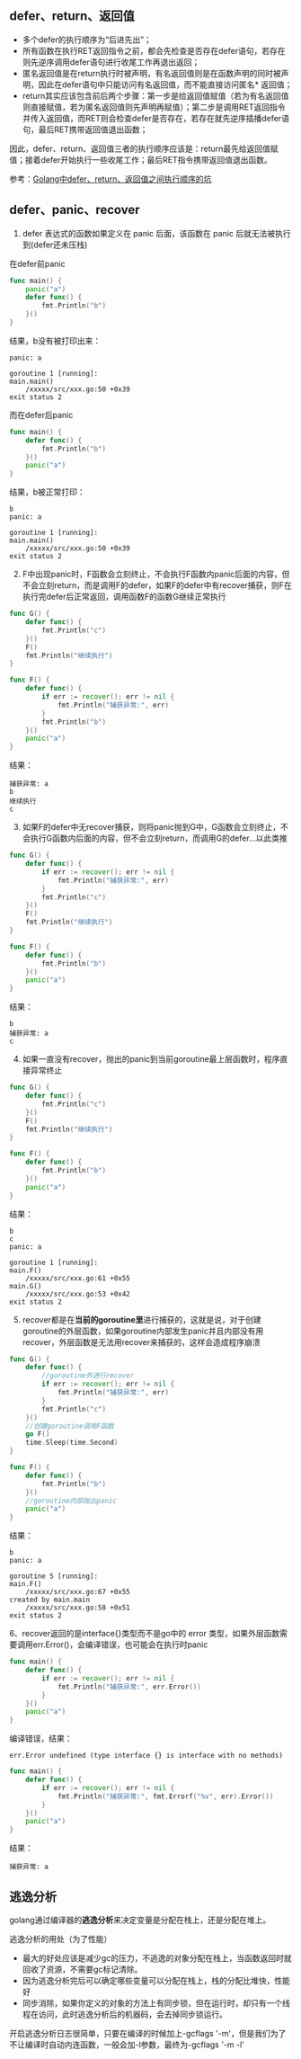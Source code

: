 ## defer、return、返回值

* 多个defer的执行顺序为“后进先出”；
* 所有函数在执行RET返回指令之前，都会先检查是否存在defer语句，若存在则先逆序调用defer语句进行收尾工作再退出返回；
* 匿名返回值是在return执行时被声明，有名返回值则是在函数声明的同时被声明，因此在defer语句中只能访问有名返回值，而不能直接访问匿名* 返回值；
* return其实应该包含前后两个步骤：第一步是给返回值赋值（若为有名返回值则直接赋值，若为匿名返回值则先声明再赋值）；第二步是调用RET返回指令并传入返回值，而RET则会检查defer是否存在，若存在就先逆序插播defer语句，最后RET携带返回值退出函数；

‍‍因此，‍‍defer、return、返回值三者的执行顺序应该是：return最先给返回值赋值；接着defer开始执行一些收尾工作；最后RET指令携带返回值退出函数。

参考：[Golang中defer、return、返回值之间执行顺序的坑](https://my.oschina.net/henrylee2cn/blog/505535)

## defer、panic、recover
1. defer 表达式的函数如果定义在 panic 后面，该函数在 panic 后就无法被执行到(defer还未压栈)

在defer前panic
```go
func main() {
    panic("a")
    defer func() {
        fmt.Println("b")
    }()
}
```
结果，b没有被打印出来：
```
panic: a

goroutine 1 [running]:
main.main()
    /xxxxx/src/xxx.go:50 +0x39
exit status 2
```

而在defer后panic
```go
func main() {
    defer func() {
        fmt.Println("b")
    }()
    panic("a")
}
```
结果，b被正常打印：
```
b
panic: a

goroutine 1 [running]:
main.main()
    /xxxxx/src/xxx.go:50 +0x39
exit status 2
```

2. F中出现panic时，F函数会立刻终止，不会执行F函数内panic后面的内容，但不会立刻return，而是调用F的defer，如果F的defer中有recover捕获，则F在执行完defer后正常返回，调用函数F的函数G继续正常执行
```go
func G() {
    defer func() {
        fmt.Println("c")
    }()
    F()
    fmt.Println("继续执行")
}

func F() {
    defer func() {
        if err := recover(); err != nil {
            fmt.Println("捕获异常:", err)
        }
        fmt.Println("b")
    }()
    panic("a")
}
```
结果：
```
捕获异常: a
b
继续执行
c
```
3. 如果F的defer中无recover捕获，则将panic抛到G中，G函数会立刻终止，不会执行G函数内后面的内容，但不会立刻return，而调用G的defer...以此类推
```go
func G() {
    defer func() {
        if err := recover(); err != nil {
            fmt.Println("捕获异常:", err)
        }
        fmt.Println("c")
    }()
    F()
    fmt.Println("继续执行")
}

func F() {
    defer func() {
        fmt.Println("b")
    }()
    panic("a")
}
```
结果：
```
b
捕获异常: a
c
```
4. 如果一直没有recover，抛出的panic到当前goroutine最上层函数时，程序直接异常终止
```go
func G() {
    defer func() {
        fmt.Println("c")
    }()
    F()
    fmt.Println("继续执行")
}

func F() {
    defer func() {
        fmt.Println("b")
    }()
    panic("a")
}
```
结果：
```
b
c
panic: a

goroutine 1 [running]:
main.F()
    /xxxxx/src/xxx.go:61 +0x55
main.G()
    /xxxxx/src/xxx.go:53 +0x42
exit status 2
```
5. recover都是在**当前的goroutine里**进行捕获的，这就是说，对于创建goroutine的外层函数，如果goroutine内部发生panic并且内部没有用recover，外层函数是无法用recover来捕获的，这样会造成程序崩溃
```go
func G() {
    defer func() {
        //goroutine外进行recover
        if err := recover(); err != nil {
            fmt.Println("捕获异常:", err)
        }
        fmt.Println("c")
    }()
    //创建goroutine调用F函数
    go F()
    time.Sleep(time.Second)
}

func F() {
    defer func() {
        fmt.Println("b")
    }()
    //goroutine内部抛出panic
    panic("a")
}
```
结果：
```
b
panic: a

goroutine 5 [running]:
main.F()
    /xxxxx/src/xxx.go:67 +0x55
created by main.main
    /xxxxx/src/xxx.go:58 +0x51
exit status 2
```
6、recover返回的是interface{}类型而不是go中的 error 类型，如果外层函数需要调用err.Error()，会编译错误，也可能会在执行时panic
```go
func main() {
    defer func() {
        if err := recover(); err != nil {
            fmt.Println("捕获异常:", err.Error())
        }
    }()
    panic("a")
}
```
编译错误，结果：
```
err.Error undefined (type interface {} is interface with no methods)
```

```go
func main() {
    defer func() {
        if err := recover(); err != nil {
            fmt.Println("捕获异常:", fmt.Errorf("%v", err).Error())
        }
    }()
    panic("a")
}
```
结果：
```
捕获异常: a
```

## 逃逸分析
golang通过编译器的**逃逸分析**来决定变量是分配在栈上，还是分配在堆上。

逃逸分析的用处（为了性能）
* 最大的好处应该是减少gc的压力，不逃逸的对象分配在栈上，当函数返回时就回收了资源，不需要gc标记清除。
* 因为逃逸分析完后可以确定哪些变量可以分配在栈上，栈的分配比堆快，性能好
* 同步消除，如果你定义的对象的方法上有同步锁，但在运行时，却只有一个线程在访问，此时逃逸分析后的机器码，会去掉同步锁运行。

开启逃逸分析日志很简单，只要在编译的时候加上-gcflags '-m'，但是我们为了不让编译时自动内连函数，一般会加-l参数，最终为-gcflags '-m -l'